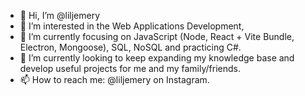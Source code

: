 - 👋 Hi, I’m @liljemery
- 👀 I’m interested in the Web Applications Development,
- 🌱 I’m currently focusing on JavaScript (Node, React + Vite Bundle, Electron, Mongoose), SQL, NoSQL and practicing C#.
- 💞️ I’m currently looking to keep expanding my knowledge base and develop useful projects for me and my family/friends.
- 📫 How to reach me: @liljemery on Instagram.

<!---
liljemery/liljemery is a ✨ special ✨ repository because its `README.md` (this file) appears on your GitHub profile.
You can click the Preview link to take a look at your changes.
--->
